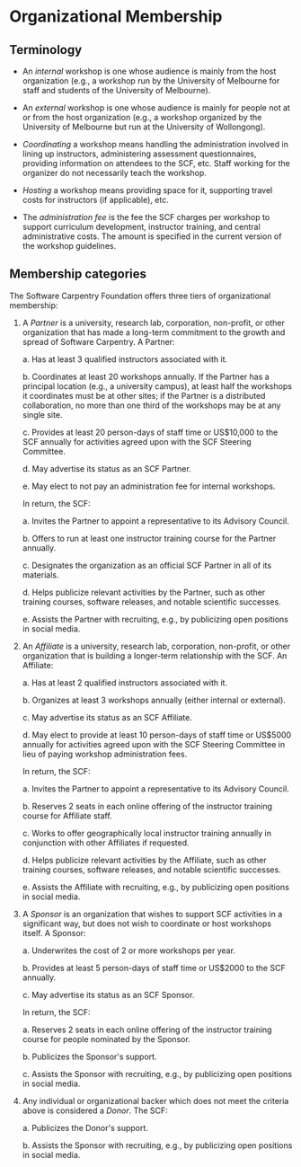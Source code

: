 Organizational Membership
=========================

Terminology
-----------

*   An *internal* workshop is one whose audience is mainly from the host
    organization (e.g., a workshop run by the University of Melbourne
    for staff and students of the University of Melbourne).

*   An *external* workshop is one whose audience is mainly for people not
    at or from the host organization (e.g., a workshop organized by the
    University of Melbourne but run at the University of Wollongong).

*   *Coordinating* a workshop means handling the administration involved
    in lining up instructors, administering assessment questionnaires,
    providing information on attendees to the SCF, etc.  Staff working
    for the organizer do not necessarily teach the workshop.

*   *Hosting* a workshop means providing space for it, supporting travel
    costs for instructors (if applicable), etc.

*   The *administration fee* is the fee the SCF charges per workshop to
    support curriculum development, instructor training, and central
    administrative costs.  The amount is specified in the current version
    of the workshop guidelines.

Membership categories
---------------------

The Software Carpentry Foundation offers three tiers of
organizational membership:

1.  A *Partner* is a university, research lab, corporation,
    non-profit, or other organization that has made a long-term
    commitment to the growth and spread of Software Carpentry.  A
    Partner:

    a.  Has at least 3 qualified instructors associated with it.

    b.  Coordinates at least 20 workshops annually.  If the Partner
        has a principal location (e.g., a university campus), at least
        half the workshops it coordinates must be at other sites; if
        the Partner is a distributed collaboration, no more than one
        third of the workshops may be at any single site.

    c.  Provides at least 20 person-days of staff time or US$10,000 to
        the SCF annually for activities agreed upon with the SCF
        Steering Committee.

    d.  May advertise its status as an SCF Partner.

    e.  May elect to not pay an administration fee for internal
        workshops.

    In return, the SCF:

    a.  Invites the Partner to appoint a representative to its
        Advisory Council.

    b.  Offers to run at least one instructor training course for the
        Partner annually.

    c.  Designates the organization as an official SCF Partner in all
        of its materials.

    d.  Helps publicize relevant activities by the Partner, such as
        other training courses, software releases, and notable
        scientific successes.

    e.  Assists the Partner with recruiting, e.g., by publicizing open
        positions in social media.

2.  An *Affiliate* is a university, research lab, corporation,
    non-profit, or other organization that is building a longer-term
    relationship with the SCF.  An Affiliate:

    a.  Has at least 2 qualified instructors associated with it.

    b.  Organizes at least 3 workshops annually (either internal or
        external).

    c.  May advertise its status as an SCF Affiliate.

    d.  May elect to provide at least 10 person-days of staff time or
        US$5000 annually for activities agreed upon with the SCF
        Steering Committee in lieu of paying workshop administration
        fees.

    In return, the SCF:

    a.  Invites the Partner to appoint a representative to its
        Advisory Council.

    b.  Reserves 2 seats in each online offering of the instructor
        training course for Affiliate staff.

    c.  Works to offer geographically local instructor training
        annually in conjunction with other Affiliates if requested.

    d.  Helps publicize relevant activities by the Affiliate, such as
        other training courses, software releases, and notable
        scientific successes.

    e.  Assists the Affiliate with recruiting, e.g., by publicizing
        open positions in social media.

3.  A *Sponsor* is an organization that wishes to support SCF
    activities in a significant way, but does not wish to coordinate
    or host workshops itself.  A Sponsor:

    a.  Underwrites the cost of 2 or more workshops per year.

    b.  Provides at least 5 person-days of staff time or US$2000 to
        the SCF annually.

    c.  May advertise its status as an SCF Sponsor.

    In return, the SCF:

    a.  Reserves 2 seats in each online offering of the instructor
        training course for people nominated by the Sponsor.

    b.  Publicizes the Sponsor's support.

    c.  Assists the Sponsor with recruiting, e.g., by publicizing
        open positions in social media.

4.  Any individual or organizational backer which does not meet the
    criteria above is considered a *Donor*.  The SCF:

    a.  Publicizes the Donor's support.

    b.  Assists the Sponsor with recruiting, e.g., by publicizing
        open positions in social media.
